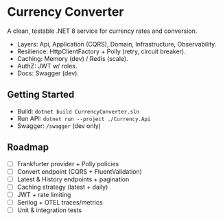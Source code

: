 # Currency Converter

A clean, testable .NET 8 service for currency rates and conversion.
- Layers: Api, Application (CQRS), Domain, Infrastructure, Observability.
- Resilience: HttpClientFactory + Polly (retry, circuit breaker).
- Caching: Memory (dev) / Redis (scale).
- AuthZ: JWT w/ roles. 
- Docs: Swagger (dev).

## Getting Started
- Build: `dotnet build CurrencyConverter.sln`
- Run API: `dotnet run --project ./Currency.Api`
- Swagger: `/swagger` (dev only)

## Roadmap
- [ ] Frankfurter provider + Polly policies
- [ ] Convert endpoint (CQRS + FluentValidation)
- [ ] Latest & History endpoints + pagination
- [ ] Caching strategy (latest + daily)
- [ ] JWT + rate limiting
- [ ] Serilog + OTEL traces/metrics
- [ ] Unit & integration tests
